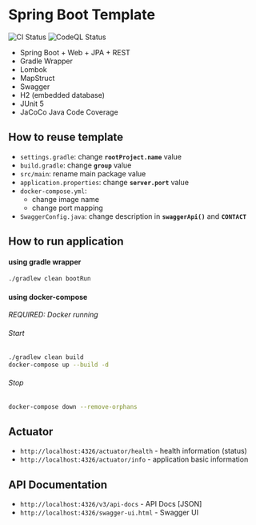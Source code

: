 # Spring Boot Template 
![CI Status](https://github.com/lomasz/spring-boot-template/workflows/CI/badge.svg)
![CodeQL Status](https://github.com/lomasz/spring-boot-template/workflows/CodeQL/badge.svg)

* Spring Boot + Web + JPA + REST
* Gradle Wrapper
* Lombok
* MapStruct
* Swagger
* H2 (embedded database)
* JUnit 5
* JaCoCo Java Code Coverage

## How to reuse template

* `settings.gradle`: change **`rootProject.name`** value
* `build.gradle`: change **`group`** value
* `src/main`: rename main package value 
* `application.properties`: change **`server.port`** value
* `docker-compose.yml`:
    * change image name
    * change port mapping
* `SwaggerConfig.java`: change description in **`swaggerApi()`** and **`CONTACT`**

## How to run application

#### using gradle wrapper
```bash
./gradlew clean bootRun
```

#### using docker-compose
*REQUIRED: Docker running*

###### Start
```bash
./gradlew clean build
docker-compose up --build -d
```

###### Stop
```bash
docker-compose down --remove-orphans
```

## Actuator
* `http://localhost:4326/actuator/health` - health information (status)
* `http://localhost:4326/actuator/info` - application basic information

## API Documentation
* `http://localhost:4326/v3/api-docs` - API Docs [JSON]
* `http://localhost:4326/swagger-ui.html` - Swagger UI
